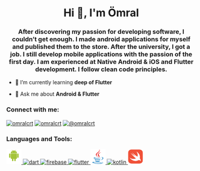 <h1 align="center">Hi 👋, I'm Ömral</h1>
<h3 align="center">After discovering my passion for developing software, I couldn’t get enough. I made android applications for myself and published them to the store. After the university, I got a job. I still develop mobile applications with the passion of the first day. I am experienced at Native Android & iOS and Flutter development. I follow clean code principles.</h3>

- 🌱 I’m currently learning **deep of Flutter**

- 💬 Ask me about **Android & Flutter**

<h3 align="left">Connect with me:</h3>
<p align="left">
<a href="https://twitter.com/omralcrt" target="blank"><img align="center" src="https://cdn.jsdelivr.net/npm/simple-icons@3.0.1/icons/twitter.svg" alt="omralcrt" height="30" width="40" /></a>
<a href="https://linkedin.com/in/omralcrt" target="blank"><img align="center" src="https://cdn.jsdelivr.net/npm/simple-icons@3.0.1/icons/linkedin.svg" alt="omralcrt" height="30" width="40" /></a>
<a href="https://medium.com/@omralcrt" target="blank"><img align="center" src="https://cdn.jsdelivr.net/npm/simple-icons@3.0.1/icons/medium.svg" alt="@omralcrt" height="30" width="40" /></a>
</p>

<h3 align="left">Languages and Tools:</h3>
<p align="left"> <a href="https://developer.android.com" target="_blank"> <img src="https://raw.githubusercontent.com/devicons/devicon/master/icons/android/android-original-wordmark.svg" alt="android" width="40" height="40"/> </a> <a href="https://dart.dev" target="_blank"> <img src="https://www.vectorlogo.zone/logos/dartlang/dartlang-icon.svg" alt="dart" width="40" height="40"/> </a> <a href="https://firebase.google.com/" target="_blank"> <img src="https://www.vectorlogo.zone/logos/firebase/firebase-icon.svg" alt="firebase" width="40" height="40"/> </a> <a href="https://flutter.dev" target="_blank"> <img src="https://www.vectorlogo.zone/logos/flutterio/flutterio-icon.svg" alt="flutter" width="40" height="40"/> </a> <a href="https://www.java.com" target="_blank"> <img src="https://raw.githubusercontent.com/devicons/devicon/master/icons/java/java-original.svg" alt="java" width="40" height="40"/> </a> <a href="https://kotlinlang.org" target="_blank"> <img src="https://www.vectorlogo.zone/logos/kotlinlang/kotlinlang-icon.svg" alt="kotlin" width="40" height="40"/> </a> <a href="https://developer.apple.com/swift/" target="_blank"> <img src="https://raw.githubusercontent.com/devicons/devicon/master/icons/swift/swift-original.svg" alt="swift" width="40" height="40"/> </a> </p>

